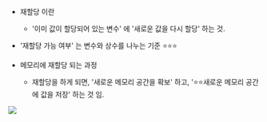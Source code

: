 
- 재할당 이란 
	- '이미 값이 할당되어 있는 변수' 에 '새로운 값을 다시 할당' 하는 것. 


- '재할당 가능 여부' 는 변수와 상수를 나누는 기준 ⭐⭐⭐ 

- 메모리에 재할당 되는 과정
	- 재할당을 하게 되면, '새로운 메모리 공간을 확보' 하고, '⭐⭐새로운 메모리 공간에 값을 저장' 하는 것 임. 

![](https://i.imgur.com/qGoRU2q.png)



